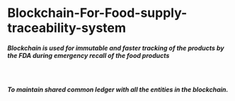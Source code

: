 # Blockchain-For-Food-supply-traceability-system
<html>
  <head>
  </head>
  <body>
<h5>Blockchain is used for immutable and faster tracking of the products by the FDA 
  during emergency recall of the food products</h5>  
    <br>
  <h5>To maintain shared common ledger with all the entities in the blockchain.</h5>
  </body>
  </html>

